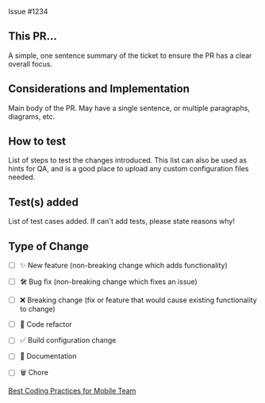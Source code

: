Issue #1234


## This PR...
A simple, one sentence summary of the ticket to ensure the PR has a clear overall focus.

## Considerations and Implementation

Main body of the PR. May have a single sentence, or multiple paragraphs, diagrams, etc.

## How to test

List of steps to test the changes introduced. This list can also be used as hints for QA, and is a good place to upload any custom configuration files needed.

## Test(s) added

List of test cases added. If can't add tests, please state reasons why!

## Type of Change

<!--- Put an `x` in all the boxes that apply: -->

- [ ] ✨ New feature (non-breaking change which adds functionality)
- [ ] 🛠️ Bug fix (non-breaking change which fixes an issue)
- [ ] ❌ Breaking change (fix or feature that would cause existing functionality to change)
- [ ] 🧹 Code refactor
- [ ] ✅ Build configuration change
- [ ] 📝 Documentation
- [ ] 🗑️ Chore


[Best Coding Practices for Mobile Team]()
